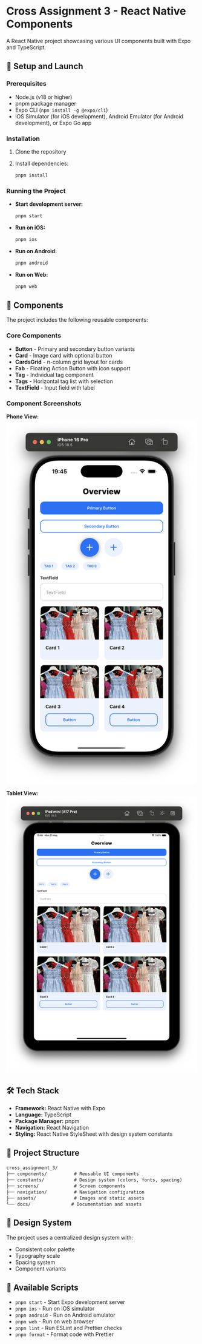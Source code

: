 # Cross Assignment 3 - React Native Components

A React Native project showcasing various UI components built with Expo and TypeScript.

## 🚀 Setup and Launch

### Prerequisites

- Node.js (v18 or higher)
- pnpm package manager
- Expo CLI (`npm install -g @expo/cli`)
- iOS Simulator (for iOS development), Android Emulator (for Android development), or Expo Go app

### Installation

1. Clone the repository
2. Install dependencies:

   ```bash
   pnpm install
   ```

### Running the Project

- **Start development server:**

  ```bash
  pnpm start
  ```

- **Run on iOS:**

  ```bash
  pnpm ios
  ```

- **Run on Android:**

  ```bash
  pnpm android
  ```

- **Run on Web:**

  ```bash
  pnpm web
  ```

## 🧩 Components

The project includes the following reusable components:

### Core Components

- **Button** - Primary and secondary button variants
- **Card** - Image card with optional button
- **CardsGrid** - n-column grid layout for cards
- **Fab** - Floating Action Button with icon support
- **Tag** - Individual tag component
- **Tags** - Horizontal tag list with selection
- **TextField** - Input field with label

### Component Screenshots

**Phone View:**
![Components Overview - Phone](docs/assets/components_phone.png)

**Tablet View:**
![Components Overview - Tablet](docs/assets/components_tablet.png)

## 🛠️ Tech Stack

- **Framework:** React Native with Expo
- **Language:** TypeScript
- **Package Manager:** pnpm
- **Navigation:** React Navigation
- **Styling:** React Native StyleSheet with design system constants

## 📁 Project Structure

```text
cross_assignment_3/
├── components/          # Reusable UI components
├── constants/           # Design system (colors, fonts, spacing)
├── screens/             # Screen components
├── navigation/          # Navigation configuration
├── assets/              # Images and static assets
└── docs/               # Documentation and assets
```

## 🎨 Design System

The project uses a centralized design system with:

- Consistent color palette
- Typography scale
- Spacing system
- Component variants

## 📱 Available Scripts

- `pnpm start` - Start Expo development server
- `pnpm ios` - Run on iOS simulator
- `pnpm android` - Run on Android emulator
- `pnpm web` - Run on web browser
- `pnpm lint` - Run ESLint and Prettier checks
- `pnpm format` - Format code with Prettier
